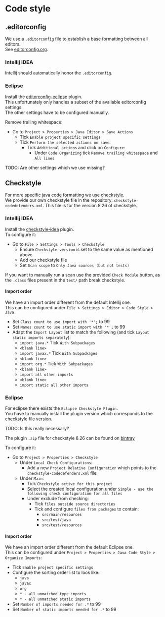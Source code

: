 # Code style

## .editorconfig

We use a `.editorconfig` file to establish a base formatting between all editors.  
See [editorconfig.org](https://editorconfig.org/).

### Intellij IDEA

Intellij should automatically honor the `.editorconfig`.

### Eclipse

Install the [editorconfig-eclipse](https://github.com/ncjones/editorconfig-eclipse) plugin.  
This unfortunately only handles a subset of the available editorconfig settings.  
The other settings have to be configured manually.

Remove trailing whitespace:
- Go to `Project > Properties > Java Editor > Save Actions`
  - Tick `Enable project specific settings`
  - Tick `Perform the selected actions on save`:
    - Tick `Additional actions` and click on `Configure`:
      - Under `Code Organizing` tick `Remove trailing whitespace` and `All lines`

TODO: Are other settings which we use missing?

## Checkstyle

For more specific java code formatting we use [checkstyle](https://checkstyle.sourceforge.io/).  
We provide our own checkstyle file in the repository: `checkstyle-codedefenders.xml`. This file is for the version 8.26 of checkstyle.

### Intellij IDEA

Install the [checkstyle-idea](https://plugins.jetbrains.com/plugin/1065-checkstyle-idea/) plugin.  
To configure it:
- Go to `File > Settings > Tools > Checkstyle`
  - Ensure `Checkstyle version` is set to the same value as mentioned above.
  - Add our checkstyle file
  - Set `Scan scope` to `Only Java sources (but not tests)`

If you want to manually run a scan use the provided `Check Module` button, as the `.class` files present in the `test/` path break checkstyle.

#### Import order

We have an import order different from the default Intellij one.  
This can be configured under `File > Settings > Editor > Code Style > Java`

- Set `Class count to use import with '*';` to 99
- Set `Names count to use static import with '*';` to 99
- Adapt the `Import Layout` list to match the following (and tick `Layout static imports separately`):
  - `import java.*` Tick `With Subpackages`
  - `<blank line>`
  - `import javax.*` Tick `With Subpackages`
  - `<blank line>`
  - `import org.*` Tick `With Subpackages`
  - `<blank line>`
  - `import all other imports`
  - `<blank line>`
  - `import static all other imports`

### Eclipse

For eclipse there exists the `Eclipse Checkstyle Plugin`.  
You have to manually install the plugin version which corresponds to the checkstyle file version.

TODO: Is this really necessary?

The plugin `.zip` file for checkstyle 8.26 can be found on [bintray](https://bintray.com/eclipse-cs/eclipse-cs/update-site-archive/8.26.0)

To configure it:
- Go to `Project > Properties > Checkstyle`
  - Under `Local Check Configurations`:
    - Add a new `Project Relative Configuration` which points to the `checkstyle-codedefenders.xml` file
  - Under `Main`:
    - Tick `Checkstyle active for this project`
    - Select the created local configuration under `Simple - use the following check configuration for all files`
    - Under exclude from checking:
      - Tick `files outside source directories`
      - Tick and configure `files from packages` to contain:
        - `src/main/resources`
        - `src/test/java`
        - `src/test/resources`

#### Import order

We have an import order different from the default Eclipse one.  
This can be configured under `Project > Properties > Java Code Style > Organize Imports`:
- Tick `Enable project specific settings`
- Configure the sorting order list to look like:
  - `java`
  - `javax`
  - `org`
  - `* - all unmatched type imports`
  - `* - all unmatched static imports`
- Set `Number of imports needed for .*` to 99
- Set `Number of static imports needed for .*` to 99
